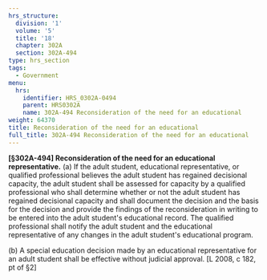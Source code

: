 ```yaml
---
hrs_structure:
  division: '1'
  volume: '5'
  title: '18'
  chapter: 302A
  section: 302A-494
type: hrs_section
tags:
  - Government
menu:
  hrs:
    identifier: HRS_0302A-0494
    parent: HRS0302A
    name: 302A-494 Reconsideration of the need for an educational
weight: 64370
title: Reconsideration of the need for an educational
full_title: 302A-494 Reconsideration of the need for an educational
---
```

**[§302A-494] Reconsideration of the need for an educational representative.** (a) If the adult student, educational representative, or qualified professional believes the adult student has regained decisional capacity, the adult student shall be assessed for capacity by a qualified professional who shall determine whether or not the adult student has regained decisional capacity and shall document the decision and the basis for the decision and provide the findings of the reconsideration in writing to be entered into the adult student's educational record. The qualified professional shall notify the adult student and the educational representative of any changes in the adult student's educational program.

(b) A special education decision made by an educational representative for an adult student shall be effective without judicial approval. [L 2008, c 182, pt of §2]
